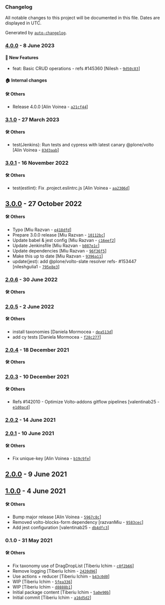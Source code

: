 ### Changelog

All notable changes to this project will be documented in this file. Dates are displayed in UTC.

Generated by [`auto-changelog`](https://github.com/CookPete/auto-changelog).

### [4.0.0](https://github.com/eea/volto-taxonomy/compare/3.1.0...4.0.0) - 8 June 2023

#### :rocket: New Features

- feat: Basic CRUD operations - refs #145360 [Nilesh - [`9d50c83`](https://github.com/eea/volto-taxonomy/commit/9d50c8374b5898918f8920a4482eec430aa7b51b)]

#### :house: Internal changes


#### :hammer_and_wrench: Others

- Release 4.0.0 [Alin Voinea - [`a21cf44`](https://github.com/eea/volto-taxonomy/commit/a21cf44d5efca3263a00771144c397dcd79660a0)]
### [3.1.0](https://github.com/eea/volto-taxonomy/compare/3.0.1...3.1.0) - 27 March 2023

#### :hammer_and_wrench: Others

- test(Jenkins): Run tests and cypress with latest canary @plone/volto [Alin Voinea - [`83d3aab`](https://github.com/eea/volto-taxonomy/commit/83d3aaba78f7a700acb55b24343178e7a8cc76f6)]
### [3.0.1](https://github.com/eea/volto-taxonomy/compare/3.0.0...3.0.1) - 16 November 2022

#### :hammer_and_wrench: Others

- test(estlint): Fix .project.eslintrc.js [Alin Voinea - [`aa2306d`](https://github.com/eea/volto-taxonomy/commit/aa2306daba9c325492310023ce694aece1020dcd)]
## [3.0.0](https://github.com/eea/volto-taxonomy/compare/2.0.6...3.0.0) - 27 October 2022

#### :hammer_and_wrench: Others

- Typo [Miu Razvan - [`e418dfd`](https://github.com/eea/volto-taxonomy/commit/e418dfd1d582edea3c964f03f634279939cc1ce0)]
- Prepare 3.0.0 release [Miu Razvan - [`10112bc`](https://github.com/eea/volto-taxonomy/commit/10112bccdd9e9a9104129339b6379d94c8cee4c1)]
- Update babel & jest config [Miu Razvan - [`c16eef2`](https://github.com/eea/volto-taxonomy/commit/c16eef2469a9b4ee1b3e30a093cfda9a99dd334c)]
- Update Jenkinsfile [Miu Razvan - [`b087e1c`](https://github.com/eea/volto-taxonomy/commit/b087e1c26e228e1bd24ac8c371e5d1bf6f185d9c)]
- Update dependencies [Miu Razvan - [`96f36f5`](https://github.com/eea/volto-taxonomy/commit/96f36f5fd541ec908db1730bf1cd063fc2a6c4e2)]
- Make this up to date [Miu Razvan - [`9396a11`](https://github.com/eea/volto-taxonomy/commit/9396a11609f17e817fe4cadb7a902c4948b115d1)]
- update(jest): add @plone/volto-slate resolver refs- #153447 [nileshgulia1 - [`795e8e3`](https://github.com/eea/volto-taxonomy/commit/795e8e3881837df4cf681f028b1976d032697afd)]
### [2.0.6](https://github.com/eea/volto-taxonomy/compare/2.0.5...2.0.6) - 30 June 2022

#### :hammer_and_wrench: Others

### [2.0.5](https://github.com/eea/volto-taxonomy/compare/2.0.4...2.0.5) - 2 June 2022

#### :hammer_and_wrench: Others

- install taxonomies [Daniela Mormocea - [`dea513d`](https://github.com/eea/volto-taxonomy/commit/dea513dafda72bf9a632480e5fcf0f19cf97bdfd)]
- add cy tests [Daniela Mormocea - [`f28c277`](https://github.com/eea/volto-taxonomy/commit/f28c277b8883943051368bb6743402190328465c)]
### [2.0.4](https://github.com/eea/volto-taxonomy/compare/2.0.3...2.0.4) - 18 December 2021

#### :hammer_and_wrench: Others

### [2.0.3](https://github.com/eea/volto-taxonomy/compare/2.0.2...2.0.3) - 10 December 2021

#### :hammer_and_wrench: Others

- Refs #142010 - Optimize Volto-addons gitflow pipelines [valentinab25 - [`e1d0acd`](https://github.com/eea/volto-taxonomy/commit/e1d0acdb0ab9d363ede9166427a8daec802cf942)]
### [2.0.2](https://github.com/eea/volto-taxonomy/compare/2.0.1...2.0.2) - 14 June 2021

### [2.0.1](https://github.com/eea/volto-taxonomy/compare/2.0.0...2.0.1) - 10 June 2021

#### :hammer_and_wrench: Others

- Fix unique-key [Alin Voinea - [`b19c9fe`](https://github.com/eea/volto-taxonomy/commit/b19c9fe2bb535254dd1d3f722199ee0badd7b33b)]
## [2.0.0](https://github.com/eea/volto-taxonomy/compare/1.0.0...2.0.0) - 9 June 2021

## [1.0.0](https://github.com/eea/volto-taxonomy/compare/0.1.0...1.0.0) - 4 June 2021

#### :hammer_and_wrench: Others

- Bump major release [Alin Voinea - [`5967c8c`](https://github.com/eea/volto-taxonomy/commit/5967c8c1db4b3540f94da6c7abc72941dd6eac60)]
- Removed volto-blocks-form dependency [razvanMiu - [`9583cec`](https://github.com/eea/volto-taxonomy/commit/9583cec4b9571c30678037b549843d305f345d3a)]
- Add jest configuration [valentinab25 - [`db4dfc3`](https://github.com/eea/volto-taxonomy/commit/db4dfc3f9d2dd6ba5493273ba914cfc4f8a5ce94)]
### 0.1.0 - 31 May 2021

#### :hammer_and_wrench: Others

- Fix taxonomy use of DragDropList [Tiberiu Ichim - [`c0f2b66`](https://github.com/eea/volto-taxonomy/commit/c0f2b6635d23fd8ee2c193698925be7667ae9370)]
- Remove logging [Tiberiu Ichim - [`2420d96`](https://github.com/eea/volto-taxonomy/commit/2420d96b538634d3b02bd6f56e2a99cc9ba7be17)]
- Use actions + reducer [Tiberiu Ichim - [`b43c0d0`](https://github.com/eea/volto-taxonomy/commit/b43c0d02ae676c96e32044c415da1315ade1120f)]
- WIP [Tiberiu Ichim - [`5fea336`](https://github.com/eea/volto-taxonomy/commit/5fea33634c72f73f31ae629e1a32701e5898572b)]
- WIP [Tiberiu Ichim - [`d8888b1`](https://github.com/eea/volto-taxonomy/commit/d8888b183f6f61f9532e4d0f2f3d2424915320e6)]
- Initial package content [Tiberiu Ichim - [`5a0e90b`](https://github.com/eea/volto-taxonomy/commit/5a0e90b3e493790567e30c9c8d4bd15a29991c9d)]
- Initial commit [Tiberiu Ichim - [`a16d5d2`](https://github.com/eea/volto-taxonomy/commit/a16d5d2e36ad2a517b0c832eb0e5e86caaedc063)]
